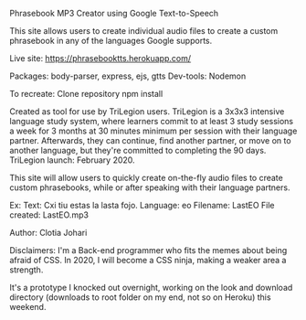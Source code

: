 Phrasebook MP3 Creator using Google Text-to-Speech

This site allows users to create individual audio files to create a custom phrasebook in any of the languages Google supports. 

Live site: https://phrasebooktts.herokuapp.com/

Packages: body-parser, express, ejs, gtts 
Dev-tools: Nodemon

To recreate: 
Clone repository
npm install

Created as tool for use by TriLegion users. TriLegion is a 3x3x3 intensive language study system, where learners commit to at least 3 study sessions a week for 3 months at 30 minutes minimum per session with their language partner. Afterwards, they can continue, find another partner, or move on to another language, but they're committed to completing the 90 days. 
TriLegion launch: February 2020. 

This site will allow users to quickly create on-the-fly audio files to create custom phrasebooks, while or after speaking with their language partners. 

Ex:
Text: Cxi tiu estas la lasta fojo.
Language: eo
Filename: LastEO
File created: LastEO.mp3

Author: Clotia Johari

Disclaimers: I'm a Back-end programmer who fits the memes about being afraid of CSS. In 2020, I will become a CSS ninja, making a weaker area a strength.

It's a prototype I knocked out overnight, working on the look and download directory (downloads to root folder on my end, not so on Heroku) this weekend. 
